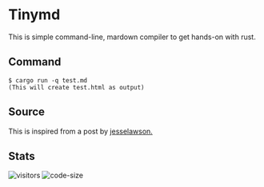 # Tinymd
This is simple command-line, mardown compiler to get hands-on with rust.

## Command
```
$ cargo run -q test.md
(This will create test.html as output)
```

## Source
This is inspired from a post by [jesselawson.](https://gist.github.com/jesselawson)

## Stats
![visitors](https://visitor-badge.glitch.me/badge?page_id=jayeshathila.tinymd)	![code-size](https://img.shields.io/github/languages/code-size/jayeshathila/tinymd)